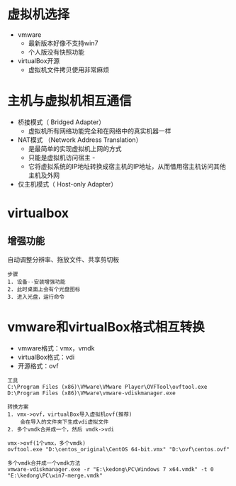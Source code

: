 # 虚拟机选择
- vmware
	- 最新版本好像不支持win7
	- 个人版没有快照功能
- virtualBox开源
	- 虚拟机文件拷贝使用非常麻烦

# 主机与虚拟机相互通信
- 桥接模式（ Bridged Adapter）
    - 虚拟机所有网络功能完全和在网络中的真实机器一样
- NAT模式 （Network Address Translation）
    - 是最简单的实现虚拟机上网的方式
    - 只能是虚拟机访问宿主    - 
    - 它将虚拟系统的IP地址转换成宿主机的IP地址，从而借用宿主机访问其他主机及外网
- 仅主机模式（ Host-only Adapter）
# virtualbox 
## 增强功能
自动调整分辨率、拖放文件、共享剪切板
```
步骤
1. 设备--安装增强功能
2. 此时桌面上会有个光盘图标
3. 进入光盘，运行命令
```

# vmware和virtualBox格式相互转换
- vmware格式：vmx，vmdk
- virtualBox格式：vdi
- 开源格式：ovf
  
```
工具
C:\Program Files (x86)\VMware\VMware Player\OVFTool\ovftool.exe
D:\Program Files (x86)\VMware\vmware-vdiskmanager.exe
  
转换方案
1. vmx->ovf，virtualBox导入虚拟机ovf(推荐)
    会在导入的文件夹下生成vdi虚拟文件
2. 多个vmdk合并成一个，然后 vmdk->vdi
  
vmx->ovf(1个vmx，多个vmdk)
ovftool.exe "D:\centos_original\CentOS 64-bit.vmx" "D:\ovf\centos.ovf"
  
多个vmdk合并成一个vmdk方法
vmware-vdiskmanager.exe -r "E:\kedong\PC\Windows 7 x64.vmdk" -t 0 "E:\kedong\PC\win7-merge.vmdk"
```

